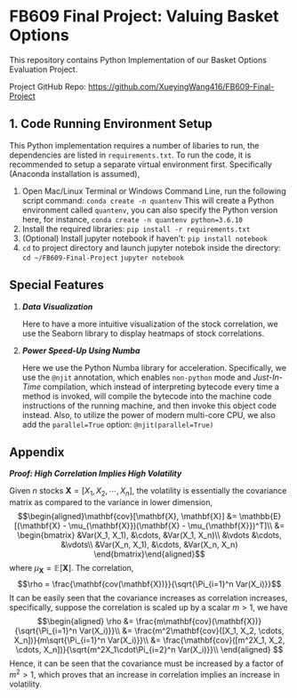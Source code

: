 # FB609 Final Project: Valuing Basket Options

This repository contains Python Implementation of our Basket Options Evaluation Project.

Project GitHub Repo: <https://github.com/XueyingWang416/FB609-Final-Project>

## 1. Code Running Environment Setup

This Python implementation requires a number of libaries to run, the dependencies are listed in `requirements.txt`. To run the code, it is recommended to setup a separate virtual environment first. Specifically (Anaconda installation is assumed),

1. Open Mac/Linux Terminal or Windows Command Line, run the following script command:
    `conda create -n quantenv`
    This will create a Python environment called `quantenv`, you can also specify the Python version here, for instance,
    `conda create -n quantenv python=3.6.10`
2. Install the required libraries:
    `pip install -r requirements.txt`
3. (Optional) Install jupyter notebook if haven't:
   `pip install notebook`
4. `cd` to project directory and launch jupyter notebok inside the directory:
   `cd ~/FB609-Final-Project`
   `jupyter notebook`

## Special Features

1. ***Data Visualization***

    Here to have a more intuitive visualization of the stock correlation, we use the Seaborn library to display heatmaps of stock correlations.

2. ***Power Speed-Up Using Numba***

    Here we use the Python Numba library for acceleration. Specifically, we use the `@njit` annotation, which enables `non-python` mode and *Just-In-Time* compilation, which instead of interpreting bytecode every time a method is invoked, will compile the bytecode into the machine code instructions of the running machine, and then invoke this object code instead. Also, to utilize the power of modern multi-core CPU, we also add the `parallel=True` option: `@njit(parallel=True)`

## Appendix

***Proof: High Correlation Implies High Volatility***

Given $n$ stocks $\mathbf{X} = [X_1, X_2, \cdots, X_n]$, the volatility is essentially the covariance matrix as compared to the variance in lower dimension,
$$\begin{aligned}\mathbf{cov}[\mathbf{X}, \mathbf{X}] &= \mathbb{E}[(\mathbf{X} - \mu_{\mathbf{X}})(\mathbf{X} - \mu_{\mathbf{X}})^T]\\ &= \begin{bmatrix}
    &Var(X_1, X_1), &\cdots, &Var(X_1, X_n)\\
    &\vdots &\cdots, &\vdots\\
    &Var(X_n, X_1), &\cdots, &Var(X_n, X_n)
\end{bmatrix}\end{aligned}$$
where $\mu_{\mathbf{X}} = \mathbb{E}[\mathbf{X}]$.
The correlation,
$$\rho = \frac{\mathbf{cov(\mathbf{X})}}{\sqrt{\Pi_{i=1}^n Var(X_i)}}$$
It can be easily seen that the covariance increases as correlation increases, specifically, suppose the correlation is scaled up by a scalar $m > 1$, we have
$$\begin{aligned}
    \rho &= \frac{m\mathbf{cov}(\mathbf{X})}{\sqrt{\Pi_{i=1}^n Var(X_i)}}\\
        &= \frac{m^2\mathbf{cov}([X_1, X_2, \cdots, X_n])}{m\sqrt{\Pi_{i=1}^n Var(X_i)}}\\
        &= \frac{\mathbf{cov}([m^2X_1, X_2, \cdots, X_n])}{\sqrt{m^2X_1\cdot\Pi_{i=2}^n Var(X_i)}}\\
\end{aligned}
$$
Hence, it can be seen that the covariance must be increased by a factor of $m^2 > 1$, which proves that an increase in correlation implies an increase in volatility.